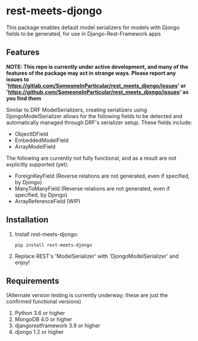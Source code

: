 rest-meets-djongo
===
This package enables default model serializers for models with Djongo 
fields to be generated, for use in Django-Rest-Framework apps

## Features
**NOTE: This repo is currently under active development, and many of the
features of the package may act in strange ways. Please report any issues 
to 'https://gitlab.com/SomeoneInParticular/rest_meets_djongo/issues' or  
'https://github.com/SomeoneInParticular/rest_meets_djongo/issues' as 
you find them**

Similar to DRF ModelSerializers, creating serializers using 
DjongoModelSerializer allows for the following fields to be detected and 
automatically managed through DRF's serializer setup. These fields 
include:
* ObjectIDField
* EmbeddedModelField
* ArrayModelField

The following are currently not fully functional, and as a result are 
not explicitly supported (yet):
* ForeignKeyField (Reverse relations are not generated, even if specified, 
by Djongo)
* ManyToManyField (Reverse relations are not generated, even if specified, 
by Djongo)
* ArrayReferenceField (WIP)

## Installation
<ol><li>
Install rest-meets-djongo:

```
pip install rest-meets-djongo
```

</li><li>
Replace REST's 'ModelSerializer' with 'DjongoModelSerializer' and enjoy!
</li></ol>

## Requirements
(Alternate version testing is currently underway; these are just the 
confirmed functional versions)

1. Python 3.6 or higher
2. MongoDB 4.0 or higher
3. djangorestframework 3.9 or higher
4. djongo 1.2 or higher
